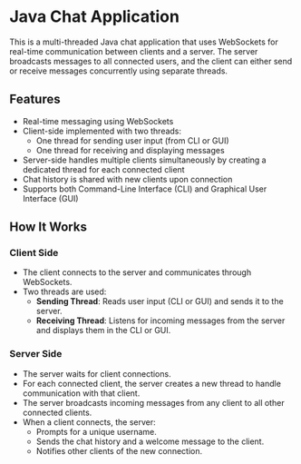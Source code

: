 # Java Chat Application

This is a multi-threaded Java chat application that uses WebSockets for real-time communication between clients and a server. The server broadcasts messages to all connected users, and the client can either send or receive messages concurrently using separate threads.

## Features

- Real-time messaging using WebSockets
- Client-side implemented with two threads:
  - One thread for sending user input (from CLI or GUI)
  - One thread for receiving and displaying messages
- Server-side handles multiple clients simultaneously by creating a dedicated thread for each connected client
- Chat history is shared with new clients upon connection
- Supports both Command-Line Interface (CLI) and Graphical User Interface (GUI)

## How It Works

### Client Side
- The client connects to the server and communicates through WebSockets.
- Two threads are used:
  - **Sending Thread**: Reads user input (CLI or GUI) and sends it to the server.
  - **Receiving Thread**: Listens for incoming messages from the server and displays them in the CLI or GUI.
  
### Server Side
- The server waits for client connections.
- For each connected client, the server creates a new thread to handle communication with that client.
- The server broadcasts incoming messages from any client to all other connected clients.
- When a client connects, the server:
  - Prompts for a unique username.
  - Sends the chat history and a welcome message to the client.
  - Notifies other clients of the new connection.
